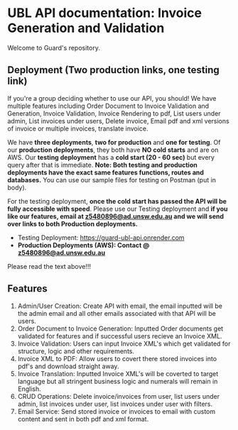# UBL API documentation: Invoice Generation and Validation

Welcome to Guard's repository. 

## Deployment (Two production links, one testing link)

If you're a group deciding whether to use our API, you should! We have multiple features including Order Document to Invoice Validation and Generation, Invoice Validation, Invoice Rendering to pdf, List users under admin, List invoices under users, Delete invoice, Email pdf and xml versions of invoice or multiple invoices, translate invoice. 

We have **three deployments**, **two for production** and **one for testing**. Of our **production deployments**, they both have **NO cold starts** and are on AWS. Our **testing deployment** has a **cold start (20 - 60 sec)** but every query after that is immediate. **Note: Both testing and production deployments have the exact same features functions, routes and databases.** You can use our sample files for testing on Postman (put in body).


For the testing deployment, **once the cold start has passed the API will be fully accessible with speed**. Please use our Testing deployment and **if you like our features, email at z5480896@ad.unsw.edu.au and we will send over links to both Production deployments.**

- Testing Deployment: https://guard-ubl-api.onrender.com
- **Production Deployments (AWS): Contact @ z5480896@ad.unsw.edu.au**

Please read the text above!!!

## Features

1. Admin/User Creation: Create API with email, the email inputted will be the admin email and all other emails associated with that API will be users.
2. Order Document to Invoice Generation: Inputted Order documents get validated for features and if successful users recieve an Invoice XML.
3. Invoice Validation: Users can input Invoice XML's which get validated for structure, logic and other requirements.
4. Invoice XML to PDF: Allow users to covert there stored invoices into pdf's and download straight away.
5. Invoice Translation: Inputted Invoice XML's will be coverted to target language but all stringent business logic and numerals will remain in English.
6. CRUD Operations: Delete invoice/invoices from user, list users under admin, list invoices under user, list invoices under user with filters.
7. Email Service: Send stored invoice or invoices to email with custom content and sent in both pdf and xml format.

